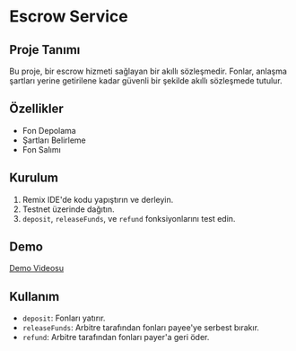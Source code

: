 # Escrow Service

## Proje Tanımı

Bu proje, bir escrow hizmeti sağlayan bir akıllı sözleşmedir. Fonlar, anlaşma şartları yerine getirilene kadar güvenli bir şekilde akıllı sözleşmede tutulur.

## Özellikler

- Fon Depolama
- Şartları Belirleme
- Fon Salımı

## Kurulum

1. Remix IDE'de kodu yapıştırın ve derleyin.
2. Testnet üzerinde dağıtın.
3. `deposit`, `releaseFunds`, ve `refund` fonksiyonlarını test edin.

## Demo

[Demo Videosu](link_to_your_demo_video)

## Kullanım

- `deposit`: Fonları yatırır.
- `releaseFunds`: Arbitre tarafından fonları payee'ye serbest bırakır.
- `refund`: Arbitre tarafından fonları payer'a geri öder.
